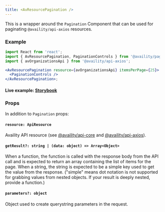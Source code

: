```yaml
---
title: <AvResourcePagination />
---
```


This is a wrapper around the `Pagination` Component that can be used for paginating `@availity/api-axios` resources.

### Example

```jsx
import React from 'react';
import { AvResourcePagination, PaginationControls } from '@availity/pagination';
import { avOrganizationsApi } from '@availity/api-axios';

<AvResourcePagination resource={avOrganizationsApi} itemsPerPage={25}>
  <PaginationControls />
</AvResourcePagination>;
```

#### Live example: <a href="https://availity.github.io/availity-react/storybook/?path=/story/components-pagination--resource"> Storybook</a>

### Props

In addition to `Pagination` props:

#### `resource: ApiResource`

Availity API resource (see [@availity/api-core](https://github.com/Availity/sdk-js/tree/master/packages/api-core) and [@availity/api-axios](https://github.com/Availity/sdk-js/tree/master/packages/api-axios)).

#### `getResult?: string | (data: object) => Array<Object>`

When a function, the function is called with the response body from the API call and is expected to return an array containing the list of items for the page. When a string, the string is expected to be a simple key used to get the value from the response. ("simple" means dot notation is not supported for grabbing values from nested objects. If your result is deeply nested, provide a function.)

#### `parameters?: object`

Object used to create querystring parameters in the request.
